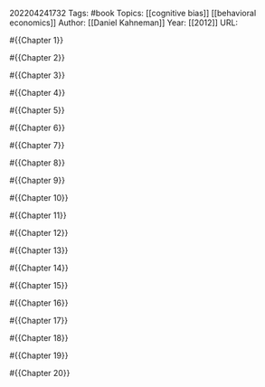 202204241732
Tags: #book
Topics: [[cognitive bias]] [[behavioral economics]]
Author: [[Daniel Kahneman]]
Year: [[2012]]
URL: 

#{{Chapter 1}}

#{{Chapter 2}}

#{{Chapter 3}}

#{{Chapter 4}}

#{{Chapter 5}}

#{{Chapter 6}}

#{{Chapter 7}}

#{{Chapter 8}}

#{{Chapter 9}}

#{{Chapter 10}}

#{{Chapter 11}}

#{{Chapter 12}}

#{{Chapter 13}}

#{{Chapter 14}}

#{{Chapter 15}}

#{{Chapter 16}}

#{{Chapter 17}}

#{{Chapter 18}}

#{{Chapter 19}}

#{{Chapter 20}}
